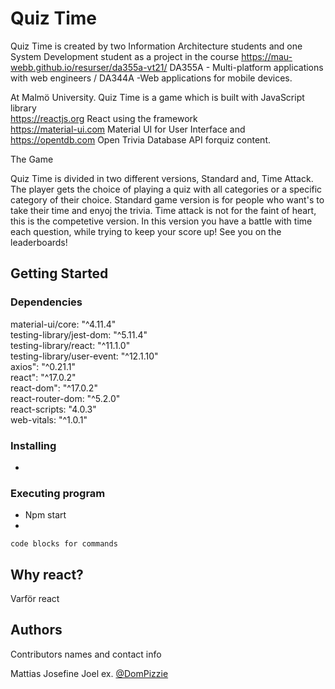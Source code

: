 # Quiz Time

Quiz Time is created by two Information Architecture students and one
System Development student as a project in the course
https://mau-webb.github.io/resurser/da355a-vt21/ 
DA355A - Multi-platform applications with web engineers / DA344A -Web applications for mobile devices.

At Malmö University. Quiz Time is a game which is built with JavaScript library</br>
https://reactjs.org React using the framework</br>
https://material-ui.com Material UI for User Interface and</br>
https://opentdb.com Open Trivia Database API forquiz content.</br>

The Game

Quiz Time is divided in two different versions, Standard and, Time
Attack. The player gets the choice of playing a quiz with all
categories or a specific category of their choice. Standard game
version is for people who want's to take their time and enyoj the
trivia. Time attack is not for the faint of heart, this is the
competetive version. In this version you have a battle with time each
question, while trying to keep your score up! 
See you on the leaderboards!

## Getting Started

### Dependencies

material-ui/core: "^4.11.4"</br>
testing-library/jest-dom: "^5.11.4"</br>
testing-library/react: "^11.1.0"</br>
testing-library/user-event: "^12.1.10"</br>
axios": "^0.21.1"</br>
react": "^17.0.2"</br>
react-dom": "^17.0.2"</br>
react-router-dom: "^5.2.0"</br>
react-scripts: "4.0.3"</br>
web-vitals: "^1.0.1"</br>
 

### Installing

* 


### Executing program

* Npm start
*
```
code blocks for commands
```

## Why react?
Varför react

## Authors

Contributors names and contact info

Mattias
Josefine 
Joel
ex. [@DomPizzie](https://twitter.com/dompizzie)
